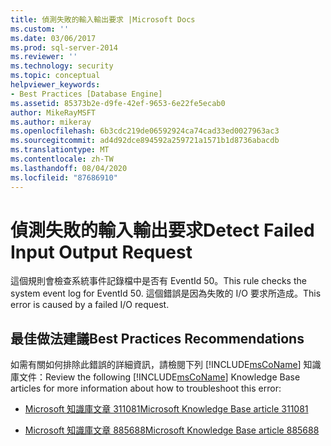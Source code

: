 ```yaml
---
title: 偵測失敗的輸入輸出要求 |Microsoft Docs
ms.custom: ''
ms.date: 03/06/2017
ms.prod: sql-server-2014
ms.reviewer: ''
ms.technology: security
ms.topic: conceptual
helpviewer_keywords:
- Best Practices [Database Engine]
ms.assetid: 85373b2e-d9fe-42ef-9653-6e22fe5ecab0
author: MikeRayMSFT
ms.author: mikeray
ms.openlocfilehash: 6b3cdc219de06592924ca74cad33ed0027963ac3
ms.sourcegitcommit: ad4d92dce894592a259721a1571b1d8736abacdb
ms.translationtype: MT
ms.contentlocale: zh-TW
ms.lasthandoff: 08/04/2020
ms.locfileid: "87686910"
---
```

# <a name="detect-failed-input-output-request"></a><span data-ttu-id="f83a6-102">偵測失敗的輸入輸出要求</span><span class="sxs-lookup"><span data-stu-id="f83a6-102">Detect Failed Input Output Request</span></span>
  <span data-ttu-id="f83a6-103">這個規則會檢查系統事件記錄檔中是否有 EventId 50。</span><span class="sxs-lookup"><span data-stu-id="f83a6-103">This rule checks the system event log for EventId 50.</span></span> <span data-ttu-id="f83a6-104">這個錯誤是因為失敗的 I/O 要求所造成。</span><span class="sxs-lookup"><span data-stu-id="f83a6-104">This error is caused by a failed I/O request.</span></span>  
  
## <a name="best-practices-recommendations"></a><span data-ttu-id="f83a6-105">最佳做法建議</span><span class="sxs-lookup"><span data-stu-id="f83a6-105">Best Practices Recommendations</span></span>  
 <span data-ttu-id="f83a6-106">如需有關如何排除此錯誤的詳細資訊，請檢閱下列 [!INCLUDE[msCoName](../../includes/msconame-md.md)] 知識庫文件：</span><span class="sxs-lookup"><span data-stu-id="f83a6-106">Review the following [!INCLUDE[msCoName](../../includes/msconame-md.md)] Knowledge Base articles for more information about how to troubleshoot this error:</span></span>  
  
-   [<span data-ttu-id="f83a6-107">Microsoft 知識庫文章 311081</span><span class="sxs-lookup"><span data-stu-id="f83a6-107">Microsoft Knowledge Base article 311081</span></span>](https://go.microsoft.com/fwlink/?linkid=117744)  
  
-   [<span data-ttu-id="f83a6-108">Microsoft 知識庫文章 885688</span><span class="sxs-lookup"><span data-stu-id="f83a6-108">Microsoft Knowledge Base article 885688</span></span>](https://go.microsoft.com/fwlink/?linkid=117745)  
  
  
